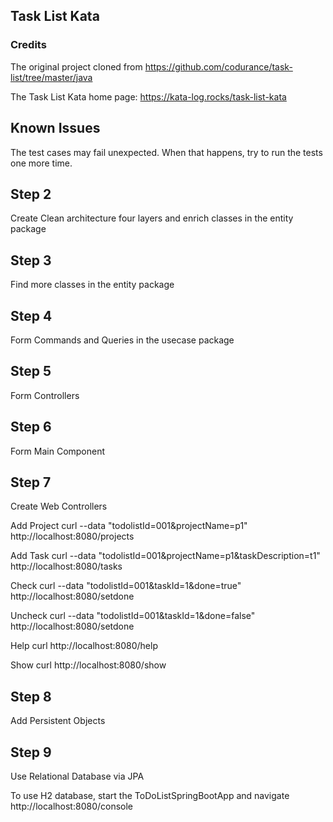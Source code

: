 
## Task List Kata
### Credits
The original project cloned from https://github.com/codurance/task-list/tree/master/java

The Task List Kata home page: https://kata-log.rocks/task-list-kata

## Known Issues
The test cases may fail unexpected. When that happens, try to run the tests one more time. 

## Step 2
Create Clean architecture four layers and enrich classes in the entity package

## Step 3
Find more classes in the entity package

## Step 4
Form Commands and Queries in the usecase package

## Step 5
Form Controllers

## Step 6
Form Main Component

## Step 7 
Create Web Controllers

Add Project
curl --data "todolistId=001&projectName=p1"  http://localhost:8080/projects

Add Task
curl --data "todolistId=001&projectName=p1&taskDescription=t1"  http://localhost:8080/tasks

Check
curl --data "todolistId=001&taskId=1&done=true"  http://localhost:8080/setdone

Uncheck
curl --data "todolistId=001&taskId=1&done=false"  http://localhost:8080/setdone

Help
curl http://localhost:8080/help

Show
curl http://localhost:8080/show

## Step 8
Add Persistent Objects

## Step 9
Use Relational Database via JPA

To use H2 database, start the ToDoListSpringBootApp and navigate http://localhost:8080/console



